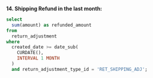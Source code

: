 **14. Shipping Refund in the last month:**
```sql
select 
  sum(amount) as refunded_amount 
from 
  return_adjustment 
where 
  created_date >= date_sub(
    CURDATE(), 
    INTERVAL 1 MONTH
  ) 
  and return_adjustment_type_id = 'RET_SHIPPING_ADJ';
```
